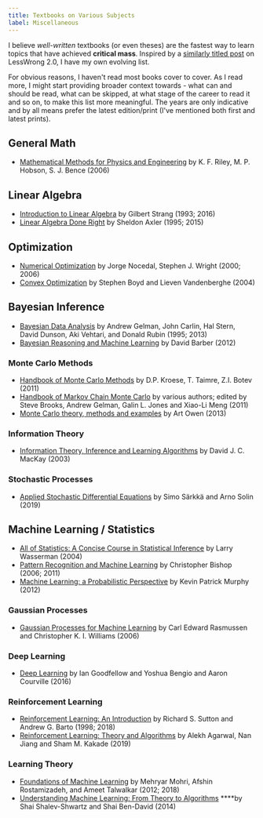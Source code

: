 ```yaml
---
title: Textbooks on Various Subjects
label: Miscellaneous
---
```


I believe _well-written_ textbooks \(or even theses\) are the fastest way to learn topics that have achieved **critical mass**. Inspired by a [similarly titled post](https://www.lesswrong.com/posts/xg3hXCYQPJkwHyik2/the-best-textbooks-on-every-subject) on LessWrong 2.0, I have my own evolving list.

For obvious reasons, I haven't read most books cover to cover. As I read more, I might start providing broader context towards - what can and should be read, what can be skipped, at what stage of the career to read it and so on, to make this list more meaningful. The years are only indicative and by all means prefer the latest edition/print \(I've mentioned both first and latest prints\).

## General Math

- [Mathematical Methods for Physics and Engineering](https://luiarthur.github.io/assets/ams211/mathbook.pdf) by K. F. Riley, ‎M. P. Hobson, ‎S. J. Bence \(2006\)

## Linear Algebra

- [Introduction to Linear Algebra](https://math.mit.edu/~gs/linearalgebra/) by Gilbert Strang \(1993; 2016\)
- [Linear Algebra Done Right](http://linear.axler.net) by Sheldon Axler \(1995; 2015\)

## Optimization

- [Numerical Optimization](http://users.iems.northwestern.edu/~nocedal/book/num-opt.html) by Jorge Nocedal, Stephen J. Wright \(2000; 2006\)
- [Convex Optimization](https://web.stanford.edu/~boyd/cvxbook/) by Stephen Boyd and Lieven Vandenberghe \(2004\)

## Bayesian Inference

- [Bayesian Data Analysis](http://www.stat.columbia.edu/~gelman/book/) by Andrew Gelman, John Carlin, Hal Stern, David Dunson, Aki Vehtari, and Donald Rubin \(1995; 2013\)
- [Bayesian Reasoning and Machine Learning](http://web4.cs.ucl.ac.uk/staff/D.Barber/pmwiki/pmwiki.php?n=Brml.HomePage) by David Barber \(2012\)

### Monte Carlo Methods

- [Handbook of Monte Carlo Methods](https://people.smp.uq.edu.au/DirkKroese/montecarlohandbook/) by D.P. Kroese, T. Taimre, Z.I. Botev \(2011\)
- [Handbook of Markov Chain Monte Carlo](http://mcmchandbook.net) by various authors; edited by Steve Brooks, Andrew Gelman, Galin L. Jones and Xiao-Li Meng \(2011\)
- [Monte Carlo theory, methods and examples](http://statweb.stanford.edu/~owen/mc/) by Art Owen \(2013\)

### Information Theory

- [Information Theory, Inference and Learning Algorithms](http://www.inference.org.uk/mackay/itila/) by David J. C. MacKay \(2003\)

### **Stochastic Processes**

- [Applied Stochastic Differential Equations](https://users.aalto.fi/~asolin/sde-book/sde-book.pdf) by Simo Särkkä and Arno Solin \(2019\)

## Machine Learning / Statistics

- [All of Statistics: A Concise Course in Statistical Inference](http://www.stat.cmu.edu/~larry/all-of-statistics/) by Larry Wasserman \(2004\)
- [Pattern Recognition and Machine Learning](https://www.microsoft.com/en-us/research/publication/pattern-recognition-machine-learning/) by Christopher Bishop \(2006; 2011\)
- [Machine Learning: a Probabilistic Perspective](https://www.cs.ubc.ca/~murphyk/MLbook/) by Kevin Patrick Murphy \(2012\)

### Gaussian Processes

- [Gaussian Processes for Machine Learning](http://www.gaussianprocess.org/gpml/) by Carl Edward Rasmussen and Christopher K. I. Williams \(2006\)

### Deep Learning

- [Deep Learning](https://www.deeplearningbook.org) by Ian Goodfellow and Yoshua Bengio and Aaron Courville \(2016\)

### Reinforcement Learning

- [Reinforcement Learning: An Introduction](http://incompleteideas.net/book/the-book-2nd.html) by Richard S. Sutton and Andrew G. Barto \(1998; 2018\)
- [Reinforcement Learning: Theory and Algorithms](https://rltheorybook.github.io) by Alekh Agarwal, Nan Jiang and Sham M. Kakade \(2019\)

### Learning Theory

- [Foundations of Machine Learning](https://cs.nyu.edu/~mohri/mlbook/) by Mehryar Mohri, Afshin Rostamizadeh, and Ameet Talwalkar \(2012; 2018\)
- [Understanding Machine Learning: From Theory to Algorithms](https://www.cs.huji.ac.il/~shais/UnderstandingMachineLearning/index.html) \*\*\*\*by Shai Shalev-Shwartz and Shai Ben-David \(2014\)
